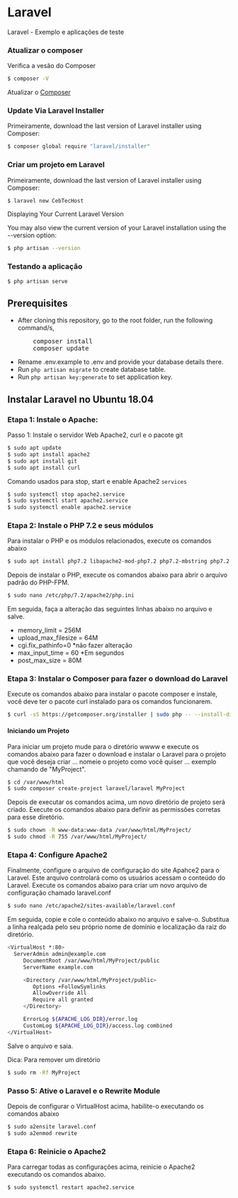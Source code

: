 # Laravel
Laravel - Exemplo e aplicações de teste

### Atualizar o composer

Verifica a vesão do Composer
```sh
$ composer -V
```
Atualizar o [Composer](https://getcomposer.org/download/)

### Update Via Laravel Installer

Primeiramente, download the last version of Laravel installer using Composer:
```sh
$ composer global require "laravel/installer"
```

### Criar um projeto em Laravel

Primeiramente, download the last version of Laravel installer using Composer:
```sh
$ laravel new CebTecHost
```

Displaying Your Current Laravel Version

You may also view the current version of your Laravel installation using the --version option:
```sh
$ php artisan --version
```

### Testando a aplicação

```sh
$ php artisan serve
```

## Prerequisites
<ul>
<li>After cloning this repository, go to the root folder, run the following command/s,
<pre>
    composer install
    composer update</pre>
</li>
<li>Rename .env.example to .env and provide your database details there.</li>
<li>Run <code>php artisan migrate</code> to create database table.</li>
<li>Run <code>php artisan key:generate</code> to set application key. </li>

</ul>

## Instalar Laravel no Ubuntu 18.04

### Etapa 1: Instale o Apache:

Passo 1: Instale o servidor Web Apache2, curl e o pacote git

```bash
$ sudo apt update
$ sudo apt install apache2
$ sudo apt install git
$ sudo apt install curl
```

Comando usados para stop, start e enable Apache2 `services` 

```bash
$ sudo systemctl stop apache2.service
$ sudo systemctl start apache2.service
$ sudo systemctl enable apache2.service
```

### Etapa 2: Instale o PHP 7.2 e seus módulos

Para instalar o PHP e os módulos relacionados, execute os comandos abaixo
```bash
$ sudo apt install php7.2 libapache2-mod-php7.2 php7.2-mbstring php7.2-xmlrpc php7.2-soap php7.2-gd php7.2-xml php7.2-cli php7.2-zip
```

Depois de instalar o PHP, execute os comandos abaixo para abrir o arquivo padrão do PHP-FPM.
```bash
$ sudo nano /etc/php/7.2/apache2/php.ini
```

Em seguida, faça a alteração das seguintes linhas abaixo no arquivo e salve.

- memory_limit = 256M
- upload_max_filesize = 64M
- cgi.fix_pathinfo=0  *não fazer alteração
- max_input_time = 60 *Em segundos
- post_max_size = 80M

### Etapa 3: Instalar o Composer para fazer o download do Laravel

Execute os comandos abaixo para instalar o pacote composer e instale, você deve ter o pacote curl instalado para os comandos funcionarem.
```bash
$ curl -sS https://getcomposer.org/installer | sudo php -- --install-dir=/usr/local/bin --filename=composer
```

#### Iniciando um Projeto
Para iniciar um projeto mude para o diretório wwww e execute os comandos abaixo para fazer o download e instalar o Laravel para o projeto que você deseja criar ... nomeie o projeto como você quiser ... exemplo chamando de "MyProject".
```bash
$ cd /var/www/html
$ sudo composer create-project laravel/laravel MyProject
```

Depois de executar os comandos acima, um novo diretório de projeto será criado. Execute os comandos abaixo para definir as permissões corretas para esse diretório.
```bash
$ sudo chown -R www-data:www-data /var/www/html/MyProject/
$ sudo chmod -R 755 /var/www/html/MyProject/
```

### Etapa 4: Configure Apache2
Finalmente, configure o arquivo de configuração do site Apahce2 para o Laravel. Este arquivo controlará como os usuários acessam o conteúdo do Laravel. Execute os comandos abaixo para criar um novo arquivo de configuração chamado laravel.conf
```bash
$ sudo nano /etc/apache2/sites-available/laravel.conf
```
Em seguida, copie e cole o conteúdo abaixo no arquivo e salve-o. Substitua a linha realçada pelo seu próprio nome de domínio e localização da raiz do diretório.
```bash
<VirtualHost *:80>   
  ServerAdmin admin@example.com
     DocumentRoot /var/www/html/MyProject/public
     ServerName example.com

     <Directory /var/www/html/MyProject/public>
        Options +FollowSymlinks
        AllowOverride All
        Require all granted
     </Directory>

     ErrorLog ${APACHE_LOG_DIR}/error.log
     CustomLog ${APACHE_LOG_DIR}/access.log combined
</VirtualHost>
```
Salve o arquivo e saia.

Dica: Para remover um diretório 
```bash
$ sudo rm -Rf MyProject
```

### Passo 5: Ative o Laravel e o Rewrite Module

Depois de configurar o VirtualHost acima, habilite-o executando os comandos abaixo
```bash
$ sudo a2ensite laravel.conf
$ sudo a2enmod rewrite
```

### Etapa 6: Reinicie o Apache2

Para carregar todas as configurações acima, reinicie o Apache2 executando os comandos abaixo.
```bash
$ sudo systemctl restart apache2.service
```


